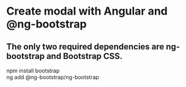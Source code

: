 # Create modal with Angular and @ng-bootstrap

## The only two required dependencies are ng-bootstrap and Bootstrap CSS.

npm install bootstrap <br />
ng add @ng-bootstrap/ng-bootstrap


